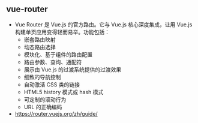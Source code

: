 ## vue-router
- Vue Router 是 Vue.js 的官方路由。它与 Vue.js 核心深度集成，让用 Vue.js 构建单页应用变得轻而易举。功能包括：
	- 嵌套路由映射
	- 动态路由选择
	- 模块化、基于组件的路由配置
	- 路由参数、查询、通配符
	- 展示由 Vue.js 的过渡系统提供的过渡效果
	- 细致的导航控制
	- 自动激活 CSS 类的链接
	- HTML5 history 模式或 hash 模式
	- 可定制的滚动行为
	- URL 的正确编码
- https://router.vuejs.org/zh/guide/